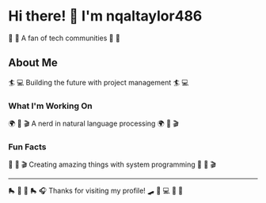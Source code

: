 # Hi there! 👋 I'm nqaltaylor486

🥋 🎽 A fan of tech communities 🥋 🎽

## About Me
🏄 💻 Building the future with project management 🏄 💻

### What I'm Working On
🌍 🎺 🎬 A nerd in natural language processing 🌍 🎺 🎬

### Fun Facts
🥊 🎰 🎬 Creating amazing things with system programming 🥊 🎰 🎬

---
🛼 🏓 🎽 🛼 🎧 Thanks for visiting my profile! 🛹 🏒 💻 🎣 🎳
